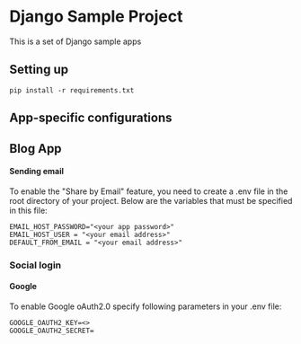 Django Sample Project
==========

This is a set of Django sample apps



Setting up
-------------------------------------------
    pip install -r requirements.txt

App-specific configurations
-------------------------------------------

## Blog App
#### Sending email
To enable the "Share by Email" feature, you need to create a .env file in the root directory of your project. Below are the variables that must be specified in this file:

    EMAIL_HOST_PASSWORD="<your app password>"
    EMAIL_HOST_USER = "<your email address>"
    DEFAULT_FROM_EMAIL = "<your email address>"

### Social login
#### Google
To enable Google oAuth2.0 specify following parameters in your .env file:

    GOOGLE_OAUTH2_KEY=<>
    GOOGLE_OAUTH2_SECRET=